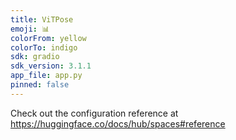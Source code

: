 ```yaml
---
title: ViTPose
emoji: 📊
colorFrom: yellow
colorTo: indigo
sdk: gradio
sdk_version: 3.1.1
app_file: app.py
pinned: false
---
```


Check out the configuration reference at https://huggingface.co/docs/hub/spaces#reference
